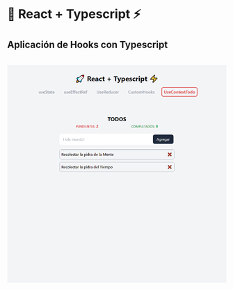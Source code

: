 # 🚀 React + Typescript ⚡

## Aplicación de Hooks con Typescript 

&nbsp; 
![](/public/assets/react-typescript.png)
&nbsp; 
&nbsp; 

